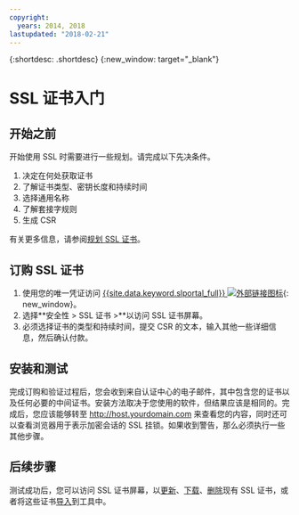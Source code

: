 ```yaml
---
copyright:
  years: 2014, 2018
lastupdated: "2018-02-21"
---
```


{:shortdesc: .shortdesc}
{:new_window: target="_blank"}

# SSL 证书入门  


## 开始之前

开始使用 SSL 时需要进行一些规划。请完成以下先决条件。

1. 决定在何处获取证书
2. 了解证书类型、密钥长度和持续时间
3. 选择通用名称
4. 了解套接字规则
5. 生成 CSR

有关更多信息，请参阅[规划 SSL 证书](planning-ahead-ssl.html)。

## 订购 SSL 证书

1. 使用您的唯一凭证访问 [{{site.data.keyword.slportal_full}} ![外部链接图标](../../icons/launch-glyph.svg "外部链接图标")](https://control.softlayer.com/){: new_window}。
2. 选择**安全性 > SSL 证书 >**以访问 SSL 证书屏幕。
3. 必须选择证书的类型和持续时间，提交 CSR 的文本，输入其他一些详细信息，然后确认付款。

## 安装和测试
完成订购和验证过程后，您会收到来自认证中心的电子邮件，其中包含您的证书以及任何必要的中间证书。安装方法取决于您使用的软件，但结果应该是相同的。完成后，您应该能够转至 <http://host.yourdomain.com> 来查看您的内容，同时还可以查看浏览器用于表示加密会话的 SSL 挂锁。如果收到警告，那么必须执行一些其他步骤。

## 后续步骤

测试成功后，您可以访问 SSL 证书屏幕，以[更新](view-and-update-ssl-certificate.html)、[下载](download-ssl-certificate-details.html)、[删除](delete-ssl-certificate.html)现有 SSL 证书，或者将这些证书[导入](import-ssl-certificate.html)到工具中。
